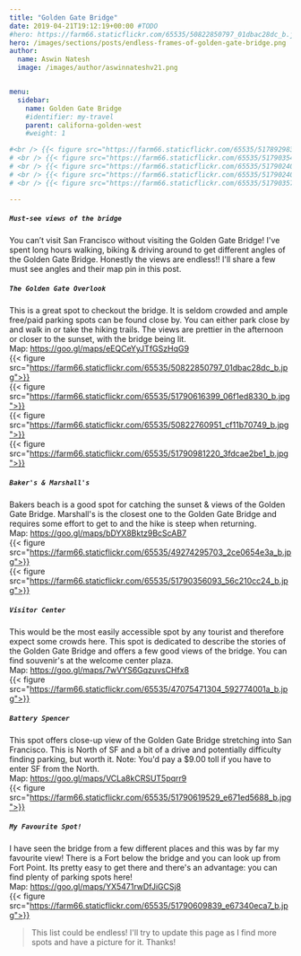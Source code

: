 ```yaml
---
title: "Golden Gate Bridge"
date: 2019-04-21T19:12:19+00:00 #TODO
#hero: https://farm66.staticflickr.com/65535/50822850797_01dbac28dc_b.jpg
hero: /images/sections/posts/endless-frames-of-golden-gate-bridge.png
author:
  name: Aswin Natesh
  image: /images/author/aswinnateshv21.png


menu:
  sidebar:
    name: Golden Gate Bridge
    #identifier: my-travel
    parent: californa-golden-west
    #weight: 1

#<br /> {{< figure src="https://farm66.staticflickr.com/65535/51789298382_3628948753_b.jpg">}}
# <br /> {{< figure src="https://farm66.staticflickr.com/65535/51790354818_a561a41e0a_b.jpg">}}
# <br /> {{< figure src="https://farm66.staticflickr.com/65535/51790240951_a2251fb9ae_b.jpg">}}
# <br /> {{< figure src="https://farm66.staticflickr.com/65535/51790240921_88f58a0a48_b.jpg">}}
# <br /> {{< figure src="https://farm66.staticflickr.com/65535/51790357453_444c31ffe6_b.jpg">}}

---
```

#####  `Must-see views of the bridge`
You can’t visit San Francisco without visiting the Golden Gate Bridge! I've spent long hours walking, biking & driving around to get different angles of the Golden Gate Bridge. Honestly the views are endless!! I'll share a few must see angles and their map pin in this post.     

#####  `The Golden Gate Overlook`
This is a great spot to checkout the bridge. It is seldom crowded and ample free/paid parking spots can be found close by. You can either park close by and walk in or take the hiking trails. The views are prettier in the afternoon or closer to the sunset, with the bridge being lit.
<br />Map: https://goo.gl/maps/eEQCeYyJTfGSzHqG9
<br /> {{< figure src="https://farm66.staticflickr.com/65535/50822850797_01dbac28dc_b.jpg">}}
<br /> {{< figure src="https://farm66.staticflickr.com/65535/51790616399_06f1ed8330_b.jpg">}}
<br /> {{< figure src="https://farm66.staticflickr.com/65535/50822760951_cf11b70749_b.jpg">}}
<br /> {{< figure src="https://farm66.staticflickr.com/65535/51790981220_3fdcae2be1_b.jpg">}}

#####  `Baker's & Marshall's`
Bakers beach is a good spot for catching the sunset & views of the Golden Gate Bridge. Marshall's is the closest one to the Golden Gate Bridge and requires some effort to get to and the hike is steep when returning. 
<br />Map: https://goo.gl/maps/bDYX8Bktz9BcScAB7
<br /> {{< figure src="https://farm66.staticflickr.com/65535/49274295703_2ce0654e3a_b.jpg">}}
<br /> {{< figure src="https://farm66.staticflickr.com/65535/51790356093_56c210cc24_b.jpg">}}

#####  `Visitor Center`
This would be the most easily accessible spot by any tourist and therefore expect some crowds here. This spot is dedicated to describe the stories of the Golden Gate Bridge and offers a few good views of the bridge. You can find souvenir's at the welcome center plaza. 
<br />Map: https://goo.gl/maps/7wVYS6GqzuvsCHfx8
<br /> {{< figure src="https://farm66.staticflickr.com/65535/47075471304_592774001a_b.jpg">}}

#####  `Battery Spencer`
This spot offers close-up view of the Golden Gate Bridge stretching into San Francisco. This is North of SF and a bit of a drive and potentially difficulty finding parking, but worth it. Note: You'd pay a $9.00 toll if you have to enter SF from the North. 
<br />Map: https://goo.gl/maps/VCLa8kCRSUT5pqrr9
<br /> {{< figure src="https://farm66.staticflickr.com/65535/51790619529_e671ed5688_b.jpg">}}

#####  `My Favourite Spot!`
I have seen the bridge from a few different places and this was by far my favourite view! There is a Fort below the bridge and you can look up from Fort Point. Its pretty easy to get there and there's an advantage: you can find plenty of parking spots here! 
<br />Map: https://goo.gl/maps/YX5471rwDfJiGCSj8 
<br /> {{< figure src="https://farm66.staticflickr.com/65535/51790609839_e67340eca7_b.jpg">}}

>This list could be endless! I'll try to update this page as I find more spots and have a picture for it. Thanks!




